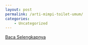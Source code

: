 ```yaml
---
layout: post
permalink: /arti-mimpi-toilet-umum/
categories:
    - Uncategorized
---
```


[Baca Selengkapnya](/01)